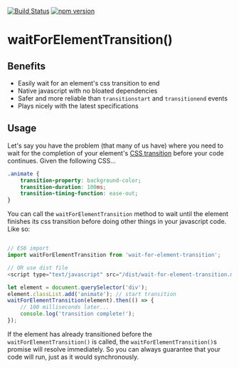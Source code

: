 [![Build Status](https://travis-ci.org/mkay581/wait-for-element-transition.svg?branch=master)](https://travis-ci.org/mkay581/wait-for-element-transition)
[![npm version](https://badge.fury.io/js/wait-for-element-transition.svg)](https://badge.fury.io/js/wait-for-element-transition)

#  waitForElementTransition()

## Benefits

* Easily wait for an element's css transition to end
* Native javascript with no bloated dependencies
* Safer and more reliable than `transitionstart` and `transitionend` events
* Plays nicely with the latest specifications

## Usage

Let's say you have the problem (that many of us have) where you need to wait for the completion of your element's
 [CSS transition](https://developer.mozilla.org/en-US/docs/Web/Guide/CSS/Using_CSS_transitions)
 before your code continues. Given the following CSS...


```css
.animate {
    transition-property: background-color;
    transition-duration: 100ms;
    transition-timing-function: ease-out;
}
```

You can call the `waitForElementTransition` method to wait until the element finishes its css transition before doing other
things in your javascript code. Like so:

```javascript

// ES6 import
import waitForElementTransition from 'wait-for-element-transition';

// OR use dist file
<script type="text/javascript" src="/dist/wait-for-element-transition.min.js"></script>

let element = document.querySelector('div');
element.classList.add('animate'); // start transition
waitForElementTransition(element).then(() => {
    // 100 milliseconds later...
    console.log('transition complete!');
});
```

If the element has already transitioned before the `waitForElementTransition()` is called, the `waitForElementTransition()`s promise will resolve immediately. So you can always guarantee that your code will run, just as it would synchronously.



